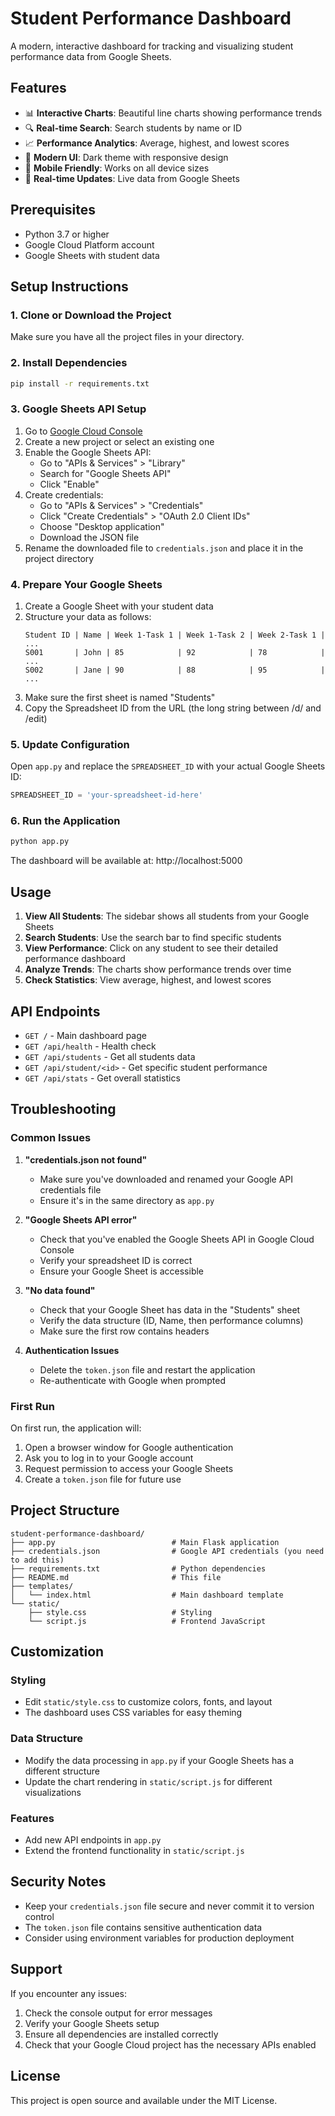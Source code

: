 # Student Performance Dashboard

A modern, interactive dashboard for tracking and visualizing student performance data from Google Sheets.

## Features

- 📊 **Interactive Charts**: Beautiful line charts showing performance trends
- 🔍 **Real-time Search**: Search students by name or ID
- 📈 **Performance Analytics**: Average, highest, and lowest scores
- 🎨 **Modern UI**: Dark theme with responsive design
- 📱 **Mobile Friendly**: Works on all device sizes
- 🔄 **Real-time Updates**: Live data from Google Sheets

## Prerequisites

- Python 3.7 or higher
- Google Cloud Platform account
- Google Sheets with student data

## Setup Instructions

### 1. Clone or Download the Project

Make sure you have all the project files in your directory.

### 2. Install Dependencies

```bash
pip install -r requirements.txt
```

### 3. Google Sheets API Setup

1. Go to [Google Cloud Console](https://console.cloud.google.com/)
2. Create a new project or select an existing one
3. Enable the Google Sheets API:
   - Go to "APIs & Services" > "Library"
   - Search for "Google Sheets API"
   - Click "Enable"
4. Create credentials:
   - Go to "APIs & Services" > "Credentials"
   - Click "Create Credentials" > "OAuth 2.0 Client IDs"
   - Choose "Desktop application"
   - Download the JSON file
5. Rename the downloaded file to `credentials.json` and place it in the project directory

### 4. Prepare Your Google Sheets

1. Create a Google Sheet with your student data
2. Structure your data as follows:
   ```
   Student ID | Name | Week 1-Task 1 | Week 1-Task 2 | Week 2-Task 1 | ...
   S001       | John | 85            | 92            | 78            | ...
   S002       | Jane | 90            | 88            | 95            | ...
   ```
3. Make sure the first sheet is named "Students"
4. Copy the Spreadsheet ID from the URL (the long string between /d/ and /edit)

### 5. Update Configuration

Open `app.py` and replace the `SPREADSHEET_ID` with your actual Google Sheets ID:

```python
SPREADSHEET_ID = 'your-spreadsheet-id-here'
```

### 6. Run the Application

```bash
python app.py
```

The dashboard will be available at: http://localhost:5000

## Usage

1. **View All Students**: The sidebar shows all students from your Google Sheets
2. **Search Students**: Use the search bar to find specific students
3. **View Performance**: Click on any student to see their detailed performance dashboard
4. **Analyze Trends**: The charts show performance trends over time
5. **Check Statistics**: View average, highest, and lowest scores

## API Endpoints

- `GET /` - Main dashboard page
- `GET /api/health` - Health check
- `GET /api/students` - Get all students data
- `GET /api/student/<id>` - Get specific student performance
- `GET /api/stats` - Get overall statistics

## Troubleshooting

### Common Issues

1. **"credentials.json not found"**
   - Make sure you've downloaded and renamed your Google API credentials file
   - Ensure it's in the same directory as `app.py`

2. **"Google Sheets API error"**
   - Check that you've enabled the Google Sheets API in Google Cloud Console
   - Verify your spreadsheet ID is correct
   - Ensure your Google Sheet is accessible

3. **"No data found"**
   - Check that your Google Sheet has data in the "Students" sheet
   - Verify the data structure (ID, Name, then performance columns)
   - Make sure the first row contains headers

4. **Authentication Issues**
   - Delete the `token.json` file and restart the application
   - Re-authenticate with Google when prompted

### First Run

On first run, the application will:
1. Open a browser window for Google authentication
2. Ask you to log in to your Google account
3. Request permission to access your Google Sheets
4. Create a `token.json` file for future use

## Project Structure

```
student-performance-dashboard/
├── app.py                          # Main Flask application
├── credentials.json                # Google API credentials (you need to add this)
├── requirements.txt                # Python dependencies
├── README.md                       # This file
├── templates/
│   └── index.html                  # Main dashboard template
└── static/
    ├── style.css                   # Styling
    └── script.js                   # Frontend JavaScript
```

## Customization

### Styling
- Edit `static/style.css` to customize colors, fonts, and layout
- The dashboard uses CSS variables for easy theming

### Data Structure
- Modify the data processing in `app.py` if your Google Sheets has a different structure
- Update the chart rendering in `static/script.js` for different visualizations

### Features
- Add new API endpoints in `app.py`
- Extend the frontend functionality in `static/script.js`

## Security Notes

- Keep your `credentials.json` file secure and never commit it to version control
- The `token.json` file contains sensitive authentication data
- Consider using environment variables for production deployment

## Support

If you encounter any issues:
1. Check the console output for error messages
2. Verify your Google Sheets setup
3. Ensure all dependencies are installed correctly
4. Check that your Google Cloud project has the necessary APIs enabled

## License

This project is open source and available under the MIT License. 